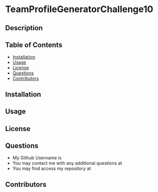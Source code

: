 # TeamProfileGeneratorChallenge10

## Description

## Table of Contents
- [Installation](#Installation)
- [Usage](#Usage)
- [License](#License)
- [Questions](#Questions)
- [Contributors](#Contributors)

## Installation

## Usage

## License

## Questions
- My Github Username is
- You may contact me with any additional questions at
- You may find access my repository at

## Contributors

